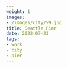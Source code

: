 ```yaml
---
weight: 1
images:
- /images/city/59.jpg
title: Seattle Pier
date: 2022-07-23
tags:
- work
- city
- pier
---
```

